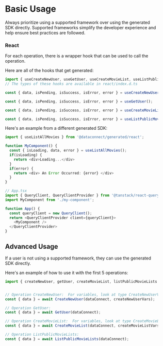 # Basic Usage

Always prioritize using a supported framework over using the generated SDK
directly. Supported frameworks simplify the developer experience and help ensure
best practices are followed.




### React
For each operation, there is a wrapper hook that can be used to call the operation.

Here are all of the hooks that get generated:
```ts
import { useCreateNewUser, useGetUser, useCreateMovieList, useListPublicMovieLists } from '@dataconnect/generated/react';
// The types of these hooks are available in react/index.d.ts

const { data, isPending, isSuccess, isError, error } = useCreateNewUser(createNewUserVars);

const { data, isPending, isSuccess, isError, error } = useGetUser();

const { data, isPending, isSuccess, isError, error } = useCreateMovieList(createMovieListVars);

const { data, isPending, isSuccess, isError, error } = useListPublicMovieLists();

```

Here's an example from a different generated SDK:

```ts
import { useListAllMovies } from '@dataconnect/generated/react';

function MyComponent() {
  const { isLoading, data, error } = useListAllMovies();
  if(isLoading) {
    return <div>Loading...</div>
  }
  if(error) {
    return <div> An Error Occurred: {error} </div>
  }
}

// App.tsx
import { QueryClient, QueryClientProvider } from '@tanstack/react-query';
import MyComponent from './my-component';

function App() {
  const queryClient = new QueryClient();
  return <QueryClientProvider client={queryClient}>
    <MyComponent />
  </QueryClientProvider>
}
```



## Advanced Usage
If a user is not using a supported framework, they can use the generated SDK directly.

Here's an example of how to use it with the first 5 operations:

```js
import { createNewUser, getUser, createMovieList, listPublicMovieLists } from '@dataconnect/generated';


// Operation CreateNewUser:  For variables, look at type CreateNewUserVars in ../index.d.ts
const { data } = await CreateNewUser(dataConnect, createNewUserVars);

// Operation GetUser: 
const { data } = await GetUser(dataConnect);

// Operation CreateMovieList:  For variables, look at type CreateMovieListVars in ../index.d.ts
const { data } = await CreateMovieList(dataConnect, createMovieListVars);

// Operation ListPublicMovieLists: 
const { data } = await ListPublicMovieLists(dataConnect);


```